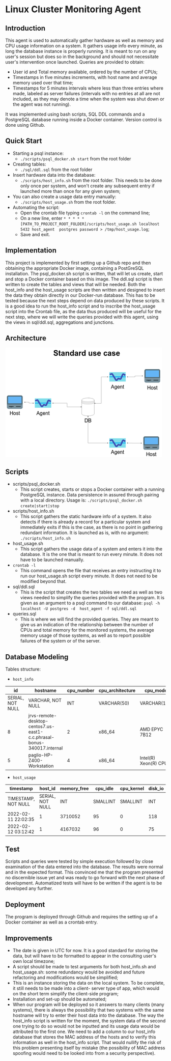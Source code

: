 # Linux Cluster Monitoring Agent

## Introduction
This agent is used to automatically gather hardware as well as memory and CPU usage information on a system.
It gathers usage info every minute, as long the database instance is properly running. It is meant to run on any user's
session but does so in the background and should not necessitate user's intervention once launched. Queries are provided 
to obtain:
* User id and Total memory available, ordered by the number of CPUs;
* Timestamps in five minutes increments, with host name and average memory used over that time;
* Timestamps for 5 minutes intervals where less than three entries where made, labeled as server failures (intervals
with no entries at all are not included, as they may denote a time when the system was shut down or the agent was not
running).  

It was implemented using bash scripts, SQL DDL commands and a PostgreSQL database running inside a Docker container. 
Version control is done using Github.

## Quick Start
* Starting a psql instance:
  * `./scripts/psql_docker.sh start` from the root folder
* Creating tables:
  * `./sql/ddl.sql` from the root folder
* Insert hardware data into the database:
  * `./scripts/host_info.sh` from the root folder. This needs to be done only once per system, and won't create any 
  subsequent entry if launched more than once for any given system;
* You can also create a usage data entry manually:
  * `./scripts/host_usage.sh` from the root folder.
* Automating the script:
  * Open the crontab file typing `crontab -l` on the command line;
  * On a new line, enter `* * * * * [PATH_TO_PROJECT_ROOT_FOLDER]/scripts/host_usage.sh localhost 5432 host_agent 
  postgres password > /tmp/host_usage.log`;
  * Save and exit.

## Implementation
This project is implemented by first setting up a Github repo and then obtaining the appropriate Docker image, 
containing a PostGreSQL installation. The psql_docker.sh script is written, that will let us create, start and stop a
Docker container based on this image. The ddl.sql script is then written to create the tables and views that will be
needed. Both the host_info and the host_usage scripts are then written and designed to insert the data they obtain
directly in our Docker-run database. This has to be tested because the next steps depend on data produced by these
scripts. It is a good idea to run the host_info script and to inscribe the host_usage script into the Crontab file, as
the data thus produced will be useful for the next step, where we will write the queries provided with this agent, using
the views in sql/ddl.sql, aggregations and junctions.

## Architecture
![Standard use case](assets/Jarvis-LinuxSQL.drawio.png)

## Scripts
* scripts/psql_docker.sh
  * This script creates, starts or stops a Docker container with a running PostgreSQL instance. Data persistence in 
  assured through pairing with a local directory. Usage is: `./scripts/psql_docker.sh create|start|stop`
* scripts/host_info.sh
  * This script gathers the static hardware info of a system. It also detects if there is already a record for a 
  particular system and immediately exits if this is the case, as there is no point in gathering redundant information.
  It is launched as is, with no argument: `./scripts/host_info.sh`
* host_usage.sh
  * This script gathers the usage data of a system and enters it into the database. It is the one that is meant to run 
  every minute. It does not have to be launched manually. 
* `crontab -l`
  * This command opens the file that receives an entry instructing it to run our host_usage.sh script every minute. It 
  does not need to be modified beyond that. 
* sql/ddl.sql
  * This is the script that creates the two tables we need as well as two views needed to simplify the queries provided
  with the program. It is given as an argument to a psql command to our database: `psql -h localhost -U postgres -d 
  host_agent -f sql/ddl.sql`
* queries.sql 
  * This is where we will find the provided queries. They are meant to give us an indication of the relationship between
  the number of CPUs and total memory for the monitored systems, the average memory usage of those systems, as well as
  to report possible failures of the system or of the server.

## Database Modeling
Tables structure:
* `host_info`  

| id               | hostname                                                               | cpu_number | cpu_architecture | cpu_model            | cpu_mhz  | L2_cache | total_mem | timestamp           |
|------------------|------------------------------------------------------------------------|------------|------------------|----------------------|----------|----------|-----------|---------------------|
| SERIAL, NOT NULL | VARCHAR, NOT NULL                                                      | INT        | VARCHAR(50)      | VARCHAR(100)         | FLOAT    | INT      | INT       | TIMESTAMP           |
| 8                | jrvs-remote-desktop-centos7.us-east1-c.c.phrasal-bonus-340017.internal | 2          | x86_64           | AMD EPYC 7B12        | 2249.998 | 512      | 8005740   | 2022-02-11 21:55:16 |
| 5                | paglio-HP-Z400-Workstation                                             | 4          | x86_64           | Intel(R) Xeon(R) CPU | 2080.817 | 256      | 16373892  | 2022-02-15 12:12:06 |

* `host_usage`

| timestamp           | host_id          | memory_free | cpu_idle | cpu_kernel | disk_io | disk_available |
|---------------------|------------------|-------------|----------|------------|---------|----------------|
| TIMESTAMP, NOT NULL | SERIAL, NOT NULL | INT         | SMALLINT | SMALLINT   | INT     | INT            |
| 2022-02-11 22:02:35 | 1                | 3710052     | 95       | 0          | 118     | 5382048        |
| 2022-02-12 03:12:42 | 1                | 4167032     | 96       | 0          | 75      | 5369296        |


## Test
Scripts and queries were tested by simple execution followed by close examination of the data entered into the database.
The results were normal and in the expected format. This convinced me that the program presented no discernible issue 
yet and was ready to go forward with the next phase of development. Automatized tests will have to be written if the 
agent is to be developed any further.

## Deployment
The program is deployed through Github and requires the setting up of a Docker container as well as a crontab entry.

## Improvements
* The date is given in UTC for now. It is a good standard for storing the data, but will have to be formatted to appear
in the consulting user's own local timezone;
* A script should be made to test arguments for both host_info.sh and host_usage.sh: some redundancy would be avoided 
and future refactoring and modifications would be simplified;
* This is an instance storing the data on the local system. To be complete, it still needs to be made into a client-
server type of app, which would on the short term simplify the client-side program;
* Installation and set-up should be automated;
* When our program will be deployed so it answers to many clients (many systems), there is always the possibility that
two systems with the same hostname will try to enter their host data into the database. The way the host_info script is
written for the moment, the system data of the second one trying to do so would not be inputted and its usage data would
be attributed to the first one. We need to add a column to our host_info database that stores the MAC address of the 
hosts and to verify this information as well in the host_info script.  That would nullify the risk of this problem 
presenting itself by mistake (the possibility of MAC address spoofing would need to be looked into from a security 
perspective).